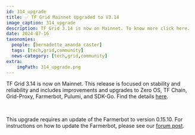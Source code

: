 ```yaml
---
id: 314_upgrade
title: ✅ TF Grid Mainnet Upgraded to V3.14
image_caption: 314_upgrade
description: TF Grid 3.14 is now on Mainnet. To know more click here. 
date: 2024-07-16
taxonomies:
  people: [bernadette_amanda_caster]
  tags: [tech,grid,community]
  news-category: [tech,grid,community]
extra:
    imgPath: 314_upgrade.png
---
```


TF Grid 3.14 is now on Mainnet. This release is focused on stability and reliability and includes improvements and upgrades to Zero OS, TF Chain, Grid-Proxy, Farmerbot, Pulumi, and SDK-Go. Find the details [here](https://forum.threefold.io/t/gep-tf-grid-mainnet-release-3-14/4372).

<br/>

This upgrade requires an update of the Farmerbot to version 0.15.10. For instructions on how to update the Farmerbot, please see our [forum post](https://forum.threefold.io/t/farmerbot-update-required-for-grid-3-14/4388).


